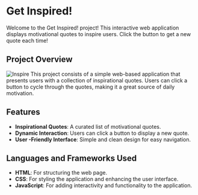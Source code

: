 # Get Inspired!
Welcome to the Get Inspired! project! This interactive web application displays motivational quotes to inspire users. Click the button to get a new quote each time!

## Project Overview
![Inspire](https://github.com/user-attachments/assets/a4d5fb72-7c21-4904-afd4-0f5468e24913)
This project consists of a simple web-based application that presents users with a collection of inspirational quotes. Users can click a button to cycle through the quotes, making it a great source of daily motivation.

## Features

- **Inspirational Quotes**: A curated list of motivational quotes.
- **Dynamic Interaction**: Users can click a button to display a new quote.
- **User -Friendly Interface**: Simple and clean design for easy navigation.

## Languages and Frameworks Used

- **HTML**: For structuring the web page.
- **CSS**: For styling the application and enhancing the user interface.
- **JavaScript**: For adding interactivity and functionality to the application.
